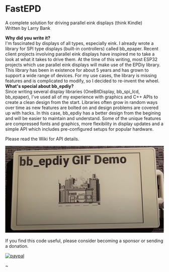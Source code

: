 FastEPD
=======
A complete solution for driving parallel eink displays (think Kindle)<br>
Written by Larry Bank<br>

<b>Why did you write it?</b><br>
I'm fascinated by displays of all types, especially eink. I already wrote a library for SPI type displays (built-in controllers) called bb_epaper. Recent client projects involving parallel eink displays have inspired me to take a look at what it takes to drive them. At the time of this writing, most ESP32 projects which use parallel eink displays will make use of the EPDiy library. This library has been in existence for about 5 years and has grown to support a wide range of devices. For my use cases, the library is missing features and is complicated to modify, so I decided to re-invent the wheel.<br>
<b>What's special about bb_epdiy?</b><br>
Since writing several display libraries (OneBitDisplay, bb_spi_lcd, bb_epaper), I've used all of my experience with graphics and C++ APIs to create a clean design from the start. Libraries often grow in random ways over time as new features are bolted on and design problems are covered up with hacks. In this case, bb_epdiy has a better design from the begining and will be easier to maintain and understand. Some of the unique features are compressed fonts and graphics, more flexibility in display updates and a simple API which includes pre-configured setups for popular hardware.

Please read the Wiki for API details.

![bb_epdiy](/bb_epdiy_gif.jpg?raw=true "bb_epdiy")

If you find this code useful, please consider becoming a sponsor or sending a donation.

[![paypal](https://www.paypalobjects.com/en_US/i/btn/btn_donateCC_LG.gif)](https://www.paypal.com/cgi-bin/webscr?cmd=_s-xclick&hosted_button_id=SR4F44J2UR8S4)

~                                                                                      
